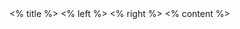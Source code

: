 <grid drag="100 10" drop="top" align="left">
 <% title %>
</grid>

<grid drag="50 80" drop="0 20" align="topleft">
<% left %>
</grid>
<grid drag="50 80" drop="50 20" align="stretch">
<% right %>
</grid>
<% content %>